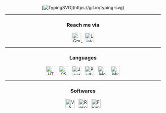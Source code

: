 <div align="center">

[![TypingSVG](https://readme-typing-svg.demolab.com?font=Cinzel&pause=1000&width=435&lines=%F0%9F%91%8B%7C+Hey+there%2C+Arman+Qureshi+here+!)](https://git.io/typing-svg)

</div>

<hr>

<div align="center">

<h3>Reach me via</h3>

<a href="mailto:thearmanqureshi@gmail.com" target="_blank">
<img src="https://cdn-icons-png.flaticon.com/128/732/732200.png" alt="Gmail" width="30">
</a>
&nbsp;
<a href="https://www.linkedin.com/in/thearmanqureshi" target="_blank">
<img src="https://cdn-icons-png.flaticon.com/128/3536/3536505.png" alt="LinkedIn" width="30">
</a>

</div>

<hr>

<div align="center">

<h3>Languages</h3>

<a>
<img src="https://cdn-icons-png.flaticon.com/128/1051/1051277.png" alt="HTML" width="30">
&nbsp;
<img src="https://cdn-icons-png.flaticon.com/128/16020/16020753.png" alt="CSS" width="30">
&nbsp;
<img src="https://cdn-icons-png.flaticon.com/128/5968/5968292.png" alt="JavaScript" width="30">
&nbsp;
<img src="https://cdn-icons-png.flaticon.com/128/5968/5968350.png" alt="Python" width="30">
&nbsp;
<img src="https://www.vectorlogo.zone/logos/mongodb/mongodb-icon.svg" alt="MongoDB" width="30">
&nbsp;
<img src="https://cdn-icons-png.flaticon.com/128/919/919836.png" alt="MySQL" width="30">
</a>

</div>

<hr>

<div align="center">

<h3>Softwares</h3>

<a>
<img src="https://img.icons8.com/?size=48&id=9OGIyU8hrxW5&format=png" alt="VS Code" width="30">
&nbsp;
<img src="https://camo.githubusercontent.com/07f1eb5bc22d00c16512af2e8ba046157ba7da09992b6f34a70b624914d69682/68747470733a2f2f726573706f6e736976656c792e6170702f6173736574732f696d672f6c6f676f2e706e67" alt="Responsively App" width="30">
&nbsp;
<img src="https://cdn-icons-png.flaticon.com/128/5968/5968705.png" alt="Figma" width="30">
</a>

</div>
